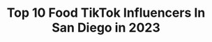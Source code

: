 ---
title: Top 10 Food TikTok Influencers In San Diego in 2023
description: >-
  Find top food TikTok influencers in San Diego in 2023. Most popular hashtags: #fyp #food #sandiego #foryou.
platform: TikTok
hits: 52
text_top: Identify the top-rated TikTok influencers on inBeat.
text_bottom: Our platform aggregates 52 TikTok influencers like this in San Diego, United States for you to contact.
profiles:
  - username: "esquer_fam"
    fullname: >-
      Esquer Fam
    bio: >-
      🔹️Mike- USMC Vet./ ceo Supreme Singlets 🔸️Susie- Registered Nurse 🌴San Diego
    location: "United States"
    followers: 13400
    engagement: 492
    commentsToLikes: 0.062056
    id: ckaj9ud8rg3zt0i78ccls4hqn
    verified: false
    hashtags: "#food, #sandiego, #dadsoftiktok, #original"
  - username: "explore_sd"
    fullname: >-
      user7751984492931
    bio: >-
      Sharing my passion for food! 🥘 San Diego hidden gem 💎 travel ✈️ Chef mom 👩‍🍳
    location: "United States"
    followers: 18700
    engagement: 506
    commentsToLikes: 0.046756
    id: ckcpd8p1mfwz40j233wdcyqu9
    verified: false
    hashtags: "#sandiegolife, #sd, #food, #sandiegohiddengems"
  - username: "the_beltran_fam"
    fullname: >-
      the_beltran_fam
    bio: >-
      The Beltrans PO BOX 531285 San Diego, CA 92153 Venmo: Joe_el619
    location: "United States"
    followers: 80200
    engagement: 702
    commentsToLikes: 0.024910
    id: ckbfdog4c765o0j23wxxg560d
    verified: false
    hashtags: "#california, #cookingvideo, #cooking, #family"
  - username: "itssabss26"
    fullname: >-
      Sabrina
    bio: >-
      📍 San Diego
    location: "United States"
    followers: 4440
    engagement: 649
    commentsToLikes: 0.049544
    id: ckdnjsggriwe50j23ukwrnhbr
    verified: false
    hashtags: "#foryoupage, #tiktokrestarea, #fyp, #lajolla"
  - username: "allymcdub"
    fullname: >-
      allymcdub
    bio: >-
      Mexican American 💃🏽🇲🇽 ig + venmo: allymcdub
    location: "United States"
    followers: 31000
    engagement: 1044
    commentsToLikes: 0.039131
    id: ck9c5rjf1qq490j78zyis828d
    verified: false
    hashtags: "#diy, #home, #apartment, #foryou"
  - username: "ryanochoaofficial"
    fullname: >-
      Ryan Ochoa
    bio: >-
      Yes, I was the evil guy. ‘LIT NATION’ Live: 11/11 @ 6pm PST Cameo: ryanochoa
    location: "United States"
    followers: 932000
    engagement: 1767
    commentsToLikes: 0.013881
    id: ck8oq3xcn5zmp0j78f2fb5kam
    verified: true
    hashtags: "#pairofkings, #fyp, #chuck, #icarly"
  - username: "ravengirl.75"
    fullname: >-
      Sasha McKnight
    bio: >-
      Love your life! ❤ You're in control 😘💋
    location: "United States"
    followers: 8890
    engagement: 594
    commentsToLikes: 0.042988
    id: ckcjiwrgud1mg0j23dnd9lncn
    verified: false
    hashtags: "#fyp, #quarantinevibes, #fall, #tgif"
  - username: "sweetsafis"
    fullname: >-
      sweetsafis
    bio: >-
      San Diego, CA BLACK OWNED ✊🏽 NO SHIPPING YET 📨business: sweetsafis1@gmail.com
    location: "United States"
    followers: 52300
    engagement: 1324
    commentsToLikes: 0.021079
    id: ckfplxkgw13di0j236et5ag80
    verified: false
    hashtags: "#fyp, #didyouknow, #smallbusiness, #scarystories"
  - username: "robrast"
    fullname: >-
      Rob Rast
    bio: >-
      Wild and Free in San Diego Insta & YT here 👆
    location: "United States"
    followers: 20200
    engagement: 681
    commentsToLikes: 0.027534
    id: cka0w9vew20gn0i784myx39ud
    verified: false
    hashtags: "#bike, #electricskateboard, #skate, #foryoupage"
  - username: "novaakan3"
    fullname: >-
      Novian Cherry
    bio: >-
      🏀Pro Athlete ♦️NUPE 🏠 San Diego, CA Follow me on IG —> @Novaakan3 BLM ✊🏿
    location: "United States"
    followers: 349100
    engagement: 1739
    commentsToLikes: 0.098973
    id: ckb0zdez3o43y0j23zi0dkijf
    verified: true
    hashtags: "#biden2020, #blm, #fyp, #trump"
---